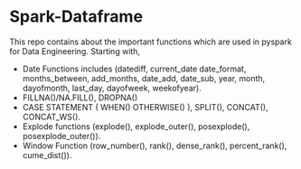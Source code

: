 # Spark-Dataframe
This repo contains about the important functions which are used in pyspark for Data Engineering. Starting with,

- Date Functions includes (datediff, current_date date_format, months_between, add_months, date_add, date_sub,
                           year, month, dayofmonth, last_day, dayofweek, weekofyear).
- FILLNA()/NA.FILL(), DROPNA()
- CASE STATEMENT ( WHEN() OTHERWISE() ), SPLIT(), CONCAT(), CONCAT_WS().
- Explode functions (explode(), explode_outer(), posexplode(), posexplode_outer()).
- Window Function (row_number(), rank(), dense_rank(), percent_rank(), cume_dist()).
